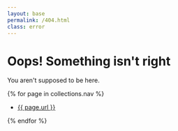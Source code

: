 ```yaml
---
layout: base
permalink: /404.html
class: error
---
```

# Oops! Something isn't right

You aren't supposed to be here.

{% for page in collections.nav %}

- [{{ page.url }}]({{page.data.permalink}})

{% endfor %}
